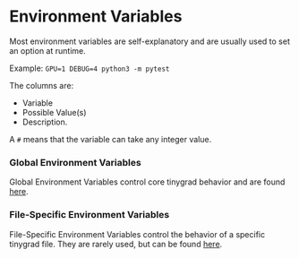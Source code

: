 # Environment Variables

Most environment variables are self-explanatory and are usually used to set an option at runtime.

Example: `GPU=1 DEBUG=4 python3 -m pytest`

The columns are:

* Variable
* Possible Value(s)
* Description.

A `#` means that the variable can take any integer value.

### Global Environment Variables

Global Environment Variables control core tinygrad behavior and are found [here](/docs/environment_variables/global_variables.md).


### File-Specific Environment Variables

File-Specific Environment Variables control the behavior of a specific tinygrad file. They are rarely used, but can be found [here](/docs/environment_variables/file_specific_variables.md).